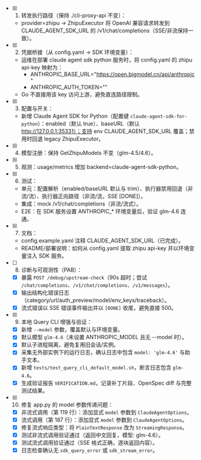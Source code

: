- [x] 1. 转发执行路径（保持 ./cli-proxy-api 不变）：
   - provider=zhipu → ZhipuExecutor 将 OpenAI 兼容请求转发到 CLAUDE_AGENT_SDK_URL 的 /v1/chat/completions（SSE/非流保持一致）。
- [x] 2. 凭据桥接（从 config.yaml → SDK 环境变量）：
   - 运维在部署 claude agent sdk python 服务时，将 config.yaml 的 zhipu api-key 映射为：
     - ANTHROPIC_BASE_URL="https://open.bigmodel.cn/api/anthropic"
     - ANTHROPIC_AUTH_TOKEN="<zhipu api-key>"
   - Go 不直接用该 key 访问上游，避免直连路径限制。
- [x] 3. 配置与开关：
  - 新增 Claude Agent SDK for Python（配置键 `claude-agent-sdk-for-python`）：enabled（默认 true）、baseURL（默认 http://127.0.0.1:35331）；支持 env CLAUDE_AGENT_SDK_URL 覆盖；禁用时回退 legacy ZhipuExecutor。
- [x] 4. 模型注册：保持 GetZhipuModels 不变（glm-4.5/4.6）。
- [x] 5. 观测：usage/metrics 增加 backend=claude-agent-sdk-python。
- [x] 6. 测试：
  - 单元：配置解析（enabled/baseURL 默认与 trim）、执行器禁用回退（非流/流）、执行器正向路径（非流/流，SSE [DONE]）。
  - 集成：mock /v1/chat/completions（非流/流式）。
  - E2E：在 SDK 服务设置 ANTHROPIC_* 环境变量后，验证 glm-4.6 连通。
- [x] 7. 文档：
   - config.example.yaml 注释 CLAUDE_AGENT_SDK_URL（已完成）。
   - README/部署说明：如何从 config.yaml 提取 zhipu api-key 并以环境变量注入 SDK 服务。

- [ ] 8. 诊断与可观测性（PAB）：
  - [x] 暴露 `POST /debug/upstream-check`（90s 超时；尝试 `/chat/completions`、`/v1/chat/completions`、`/v1/messages`）。
  - [x] 输出结构化错误日志（category/url/auth_preview/model/env_keys/traceback）。
  - [x] 流式错误以 SSE 错误事件输出并以 `[DONE]` 收尾，避免直接 500。

- [x] 9. 本地 Query CLI 增强与验证：
  - [x] 新增 `--model` 参数，覆盖默认与环境变量。
  - [x] 默认模型 `glm-4.6`（未设置 ANTHROPIC_MODEL 且无 --model 时）。
  - [x] 默认子进程隔离，避免复用旧会话/实例。
  - [x] 采集无外部实例下的运行日志，确认日志中包含 `model: 'glm-4.6'` 与助手文本。
  - [x] 新增 `tests/test_query_cli_default_model.sh`，断言日志包含 `glm-4.6`。
  - [x] 生成验证报告 `VERIFICATION.md`，记录补丁片段、OpenSpec diff 与完整测试结果。

- [x] 10. 修复 app.py 的 model 参数传递问题：
  - [x] 非流式调用（第 119 行）：添加显式 `model` 参数到 `ClaudeAgentOptions`。
  - [x] 流式调用（第 187 行）：添加显式 `model` 参数到 `ClaudeAgentOptions`。
  - [x] 修复流式响应类型：将 `PlainTextResponse` 改为 `StreamingResponse`。
  - [x] 测试非流式调用验证通过（返回中文回复，模型: glm-4.6）。
  - [x] 测试流式调用验证通过（SSE 格式正确，逐块返回内容）。
  - [x] 日志检查确认无 `sdk_query_error` 或 `sdk_stream_error`。
